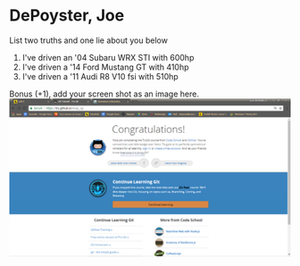 # DePoyster, Joe
List two truths and one lie about you below

1. I've driven an '04 Subaru WRX STI with 600hp
1. I've driven a '14 Ford Mustang GT with 410hp
1. I've driven a '11 Audi R8 V10 fsi with 510hp


Bonus (+1), add your screen shot as an image here.
<img src="https://github.com/UW-COSC-2030-SP-2018/lab-0-learning-git-and-github-JoeTheOyster/blob/master/proof/githubBadge.PNG?raw=true">
